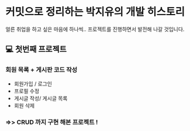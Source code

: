 # 커밋으로 정리하는 박지유의 개발 히스토리
얼른 취업을 하고 싶은 마음에 하나씩.. 프로젝트를 진행하면서 발전해 나갈 것입니다.

##  💻 첫번째 프로젝트 
### 회원 목록 + 게시판 코드 작성
- 회원가입 / 로그인
- 프로필 수정
- 게시글 작성/ 게시글 목록
- 회원 삭제

  
### =>> CRUD 까지 구현 해본 프로젝트 !

